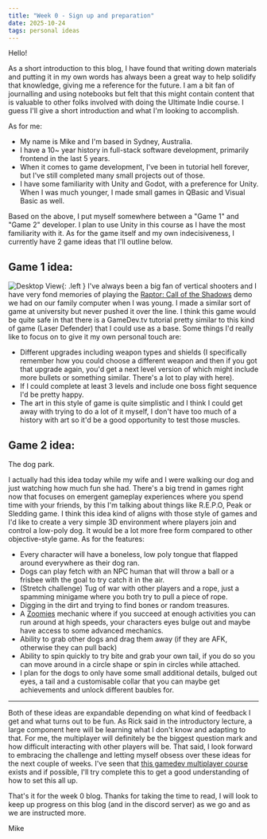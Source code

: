 ```yaml
---
title: "Week 0 - Sign up and preparation"
date: 2025-10-24
tags: personal ideas
---
```


Hello!

As a short introduction to this blog, I have found that writing down materials and putting it in my own words has always been a great way to help solidify that knowledge, giving me a reference for the future. I am a bit fan of journalling and using notebooks but felt that this might contain content that is valuable to other folks involved with doing the Ultimate Indie course. I guess I'll give a short introduction and what I'm looking to accomplish.

As for me:
- My name is Mike and I'm based in Sydney, Australia.
- I have a 10~ year history in full-stack software development, primarily frontend in the last 5 years.
- When it comes to game development, I've been in tutorial hell forever, but I've still completed many small projects out of those.
- I have some familiarity with Unity and Godot, with a preference for Unity. When I was much younger, I made small games in QBasic and Visual Basic as well.

Based on the above, I put myself somewhere between a "Game 1" and "Game 2" developer. I plan to use Unity in this course as I have the most familiarity with it. As for the game itself and my own indecisiveness, I currently have 2 game ideas that I'll outline below.

## Game 1 idea:
![Desktop View](https://bestdosgames.com/_next/image?url=https%3A%2F%2Fbestdosgames.com%2Fprod%2Fuploads%2F2024%2F11%2FRaptor_Call_of_the_Shadows_6_49086082b2.jpeg){: .left }
I've always been a big fan of vertical shooters and I have very fond memories of playing the [Raptor: Call of the Shadows](https://en.wikipedia.org/wiki/Raptor:_Call_of_the_Shadows) demo we had on our family computer when I was young. I made a similar sort of game at university but never pushed it over the line. I think this game would be quite safe in that there is a GameDev.tv tutorial pretty similar to this kind of game (Laser Defender) that I could use as a base. Some things I'd really like to focus on to give it my own personal touch are:
- Different upgrades including weapon types and shields (I specifically remember how you could choose a different weapon and then if you got that upgrade again, you'd get a next level version of which might include more bullets or something similar. There's a lot to play with here).
- If I could complete at least 3 levels and include one boss fight sequence I'd be pretty happy.
- The art in this style of game is quite simplistic and I think I could get away with trying to do a lot of it myself, I don't have too much of a history with art so it'd be a good opportunity to test those muscles.

## Game 2 idea:
The dog park.

I actually had this idea today while my wife and I were walking our dog and just watching how much fun she had. There's a big trend in games right now that focuses on emergent gameplay experiences where you spend time with your friends, by this I'm talking about things like R.E.P.O, Peak or Sledding game. I think this idea kind of aligns with those style of games and I'd like to create a very simple 3D environment where players join and control a low-poly dog. It would be a lot more free form compared to other objective-style game. As for the features:
- Every character will have a boneless, low poly tongue that flapped around everywhere as their dog ran.
- Dogs can play fetch with an NPC human that will throw a ball or a frisbee with the goal to try catch it in the air.
- (Stretch challenge) Tug of war with other players and a rope, just a spamming minigame where you both try to pull a piece of rope.
- Digging in the dirt and trying to find bones or random treasures.
- A [Zoomies](https://en.wikipedia.org/wiki/Frenetic_random_activity_periods) mechanic where if you succeed at enough activities you can run around at high speeds, your characters eyes bulge out and maybe have access to some advanced mechanics.
- Ability to grab other dogs and drag them away (if they are AFK, otherwise they can pull back)
- Ability to spin quickly to try bite and grab your own tail, if you do so you can move around in a circle shape or spin in circles while attached.
- I plan for the dogs to only have some small additional details, bulged out eyes, a tail and a customisable collar that you can maybe get achievements and unlock different baubles for.

---

Both of these ideas are expandable depending on what kind of feedback I get and what turns out to be fun. As Rick said in the introductory lecture, a large component here will be learning what I don't know and adapting to that. For me, the multiplayer will definitely be the biggest question mark and how difficult interacting with other players will be. That said, I look forward to embracing the challenge and letting myself obsess over these ideas for the next couple of weeks. I've seen that [this gamedev multiplayer course](https://gamedev.tv/courses/unity-multiplayer-netcode) exists and if possible, I'll try complete this to get a good understanding of how to set this all up.

That's it for the week 0 blog. Thanks for taking the time to read, I will look to keep up progress on this blog (and in the discord server) as we go and as we are instructed more.

Mike
